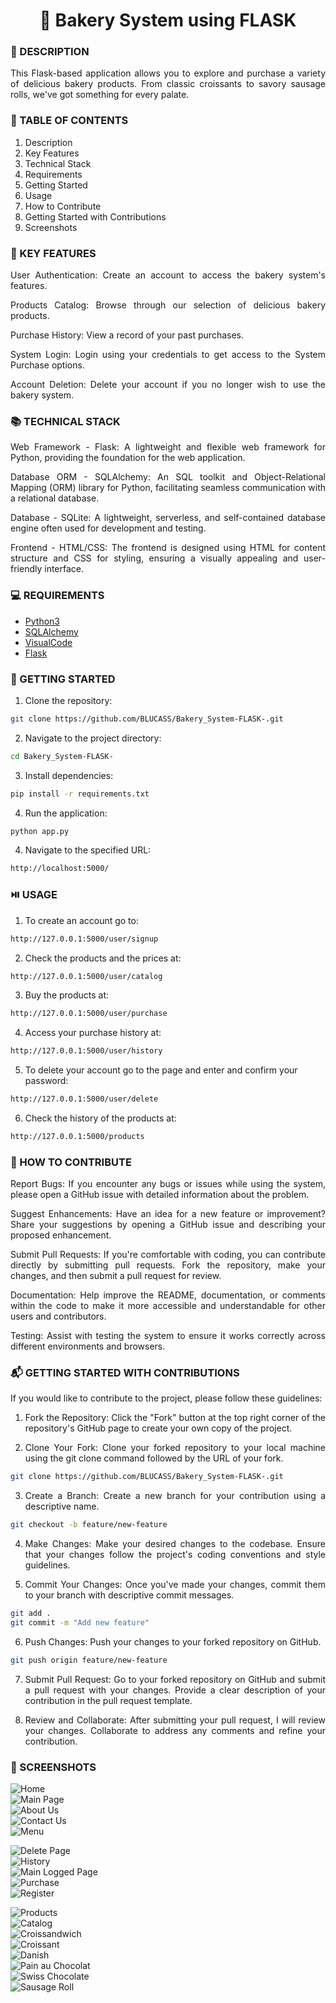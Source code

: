 <h1 align="center">🥐 Bakery System using FLASK</h1>

### 📝 DESCRIPTION

<p align="justify">This Flask-based application allows you to explore and 
purchase a variety of delicious bakery products. From classic croissants to 
savory sausage rolls, we've got something for every palate.</p>

### 📎 TABLE OF CONTENTS
1. Description
2. Key Features
3. Technical Stack
4. Requirements
5. Getting Started
6. Usage
7. How to Contribute
8. Getting Started with Contributions
9. Screenshots

### 🔑 KEY FEATURES
<p align="justify"> User Authentication: Create an account to access the bakery 
system's features.</p>
<p align="justify"> Products Catalog: Browse through our selection of delicious 
bakery products.</p>
<p align="justify"> Purchase History: View a record of your past purchases.</p>
<p align="justify"> System Login: Login using your credentials to get access to 
the System Purchase options.</p>
<p align="justify"> Account Deletion: Delete your account if you no longer wish 
to use the bakery system.</p>


### 📚 TECHNICAL STACK
<p align="justify"> Web Framework - Flask: A lightweight and flexible web framework 
for Python, providing the foundation for the web application.</p>
<p align="justify">Database ORM - SQLAlchemy: An SQL toolkit and Object-Relational 
Mapping (ORM) library for Python, facilitating seamless communication with a 
relational database.</p>
<p align="justify">Database - SQLite: A lightweight, serverless, and self-contained 
database engine often used for development and testing.</p>
<p align="justify"> Frontend - HTML/CSS: The frontend is designed using HTML for
 content structure and CSS for styling, ensuring a visually appealing and 
 user-friendly interface.</p>

### 💻 REQUIREMENTS
- [Python3](https://docs.python.org/3/)
- [SQLAlchemy](https://www.sqlalchemy.org/library.html)
- [VisualCode](https://code.visualstudio.com/docs)
- [Flask](https://flask.palletsprojects.com/en/3.0.x/)

### 🚀 GETTING STARTED
1. Clone the repository:
``` bash
git clone https://github.com/BLUCASS/Bakery_System-FLASK-.git
```
2. Navigate to the project directory: 
``` bash
cd Bakery_System-FLASK-
```
3. Install dependencies:
``` bash
pip install -r requirements.txt
```
4. Run the application:
``` bash
python app.py
```
4. Navigate to the specified URL:
```bash
http://localhost:5000/
```

### ⏯️ USAGE
1. To create an account go to:
``` bash
http://127.0.0.1:5000/user/signup
```
2. Check the products and the prices at:
``` bash
http://127.0.0.1:5000/user/catalog
```
3. Buy the products at:
``` bash
http://127.0.0.1:5000/user/purchase
```
4. Access your purchase history at:
``` bash
http://127.0.0.1:5000/user/history
```
5. To delete your account go to the page and enter and confirm your password:
``` bash
http://127.0.0.1:5000/user/delete
```
6. Check the history of the products at:
``` bash
http://127.0.0.1:5000/products
```

### 📧 HOW TO CONTRIBUTE
<p align="justify">Report Bugs: If you encounter any bugs or issues while using the system, please open a GitHub issue with detailed information about the problem.</p>

<p align="justify">Suggest Enhancements: Have an idea for a new feature or improvement? Share your suggestions by opening a GitHub issue and describing your proposed enhancement.</p>

<p align="justify">Submit Pull Requests: If you're comfortable with coding, you can contribute directly by submitting pull requests. Fork the repository, make your changes, and then submit a pull request for review.</p>

<p align="justify">Documentation: Help improve the README, documentation, or comments within the code to make it more accessible and understandable for other users and contributors.</p>

<p align="justify">Testing: Assist with testing the system to ensure it works correctly across different environments and browsers.</p>

### 📬 GETTING STARTED WITH CONTRIBUTIONS
<p align="justify"> If you would like to contribute to the project, please follow these guidelines:</p>

1. <p align="justify"> Fork the Repository: Click the "Fork" button at the top right corner of the repository's GitHub page to create your own copy of the project.</p>
2. <p align="justify"> Clone Your Fork: Clone your forked repository to your local machine using the git clone command followed by the URL of your fork.</p>
``` bash
git clone https://github.com/BLUCASS/Bakery_System-FLASK-.git
```
3. <p align="justify"> Create a Branch: Create a new branch for your contribution using a descriptive name.</p>
``` bash
git checkout -b feature/new-feature
```
4. <p align="justify"> Make Changes: Make your desired changes to the codebase. Ensure that your changes follow the project's coding conventions and style guidelines.</p>
5. <p align="justify"> Commit Your Changes: Once you've made your changes, commit them to your branch with descriptive commit messages.</p>
``` bash
git add .
git commit -m "Add new feature"
```
6. <p align="justify"> Push Changes: Push your changes to your forked repository on GitHub.</p>
``` bash
git push origin feature/new-feature
```
7. <p align="justify"> Submit Pull Request: Go to your forked repository on GitHub and submit a pull request with your changes. Provide a clear description of your contribution in the pull request template.</p>
8. <p align="justify"> Review and Collaborate: After submitting your pull request, I will review your changes. Collaborate to address any comments and refine your contribution.</p>


### 📸 SCREENSHOTS
<img alt="Home" src="/images/home.png"></br>
<img alt="Main Page" src="/images/main_page.png"></br>
<img alt="About Us" src="/images/about.png"></br>
<img alt="Contact Us" src="/images/contact.png"></br>
<img alt="Menu" src="/images/menu.png"></br>



<img alt="Delete Page" src="/images/delete.png"></br>
<img alt="History" src="/images/history.png"></br>
<img alt="Main Logged Page" src="/images/main_logged.png"></br>
<img alt="Purchase" src="/images/purchase.png"></br>
<img alt="Register" src="/images/register.png"></br>


<img alt="Products" src="/images/products_1.png"></br>
<img alt="Catalog" src="/images"></br>
<img alt="Croissandwich" src="/images/croissandwich.png"></br>
<img alt="Croissant" src="/images/croissant.png"></br>
<img alt="Danish" src="/images/danish.png"></br>
<img alt="Pain au Chocolat" src="/images/pain_au_choc.png"></br>
<img alt="Swiss Chocolate" src="/images/swiss.png"></br>
<img alt="Sausage Roll" src="/images/sausage.png"></br>
